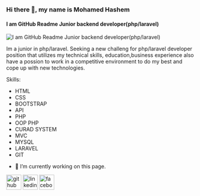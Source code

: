 ### Hi there 👋, my name is Mohamed Hashem

#### I am GitHub Readme Junior backend developer(php/laravel)
![I am GitHub Readme Junior backend developer(php/laravel)](https://scontent.fruh5-1.fna.fbcdn.net/v/t1.6435-9/116132303_1466486023542939_970699948866702171_n.jpg?_nc_cat=108&ccb=1-7&_nc_sid=5f2048&_nc_ohc=REVEwRSgxBIQ7kNvgEUY1Lg&_nc_ht=scontent.fruh5-1.fna&oh=00_AYA_xdyOZmKTm36kXaY2ZvK3Ot44o-2YGq_kKw6xvlF6uQ&oe=66827138)

Im a junior in php/laravel. Seeking a new challeng for php/laravel developer position that utilizes my technical skills,
education,business experience also have a possion to work in a competitive environment to do my best and cope up with
new technologies.

Skills:
* HTML
* CSS
* BOOTSTRAP
* API
* PHP
* OOP PHP
* CURAD SYSTEM
* MVC
* MYSQL
* LARAVEL
* GIT

- 🔭 I’m currently working on this page. 


[<img src='https://cdn.jsdelivr.net/npm/simple-icons@3.0.1/icons/github.svg' alt='github' height='40'>](https://github.com/https://github.com/mohamedhashemm/mohamedhashemm/tree/main)  [<img src='https://cdn.jsdelivr.net/npm/simple-icons@3.0.1/icons/linkedin.svg' alt='linkedin' height='40'>](https://www.linkedin.com/in/https://www.linkedin.com/in/mohamed-hashem28//)  [<img src='https://cdn.jsdelivr.net/npm/simple-icons@3.0.1/icons/facebook.svg' alt='facebook' height='40'>](https://www.facebook.com/https://www.facebook.com/abohashem.elestora)  




